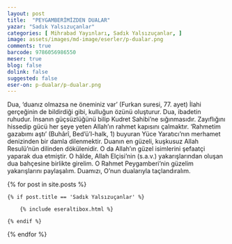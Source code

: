 ```yaml
---
layout: post
title:  "PEYGAMBERİMİZDEN DUALAR"
yazar: "Sadık Yalsızuçanlar"
categories: [ Mihrabad Yayınları, Sadık Yalsızuçanlar, ]
image: assets/images/md-image/eserler/p-dualar.png
comments: true
barcode: 9786056986550
meser: true
blog: false
dolink: false
suggested: false
eser-on: p-dualar/p-dualar.png
---
```


Dua, ‘duanız olmazsa ne öneminiz var’ (Furkan suresi, 77. ayet) İlahi gerçeğinin de bildirdiği gibi, kulluğun özünü oluş­turur.
Dua, ibadetin ruhudur.
İnsanın güçsüzlüğünü bilip Kudret Sahibi’ne sığınmasıdır.
Zayıflığını hissedip gücü her şeye yeten Allah’ın rahmet kapısını çalmaktır.
‘Rahmetim gazabımı aştı’ (Buhârî, Bed’ü’l-halk, 1) buyuran Yüce Yaratıcı’nın merhamet denizinden bir damla dilenmektir.
Duanın en güzeli, kuşkusuz Allah Resulü’nün dilinden dökülenidir. O da Allah’ın güzel isimlerini şefaatçi yaparak dua etmiştir.
O hâlde, Allah Elçisi’nin (s.a.v.) yakarışlarından oluşan dua bahçesine birlikte girelim.
O Rahmet Peygamberi’nin güzelim yakarışlarını paylaşalım.
Duamızı, O’nun dualarıyla taçlandıralım.



{% for post in site.posts %}

    {% if post.title == 'Sadık Yalsızuçanlar' %}

        {% include eseraltibox.html %}

    {% endif %}

{% endfor %}

